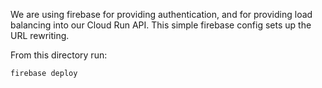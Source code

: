 
We are using firebase for providing authentication, and for providing load balancing into our Cloud Run
API. This simple firebase config sets up the URL rewriting.

From this directory run:
```
firebase deploy
```
